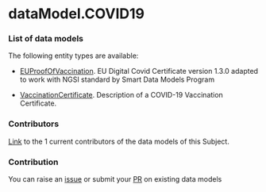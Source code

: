 # dataModel.COVID19

### List of data models

The following entity types are available:
- [EUProofOfVaccination](https://github.com/smart-data-models/dataModel.COVID19/blob/master/EUProofOfVaccination/README.md). EU Digital Covid Certificate version 1.3.0 adapted to work with NGSI standard by Smart Data Models Program

- [VaccinationCertificate](https://github.com/smart-data-models/dataModel.COVID19/blob/master/VaccinationCertificate/README.md). Description of a COVID-19 Vaccination Certificate.



### Contributors
[Link](https://github.com/smart-data-models/dataModel.COVID19/blob/master/CONTRIBUTORS.yaml) to the 1 current contributors of the data models of this Subject.


### Contribution
You can raise an [issue](https://github.com/smart-data-models/dataModel.COVID19/issues) or submit your [PR](https://github.com/smart-data-models/dataModel.COVID19/pulls) on existing data models
